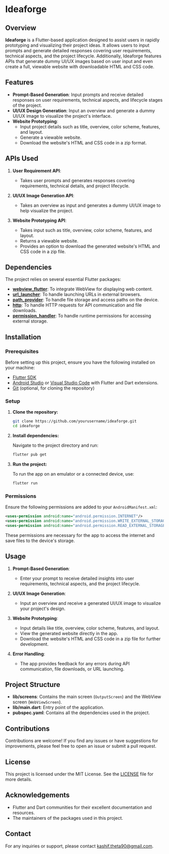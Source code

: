 # Ideaforge

## Overview

**Ideaforge** is a Flutter-based application designed to assist users in rapidly prototyping and visualizing their project ideas. It allows users to input prompts and generate detailed responses covering user requirements, technical aspects, and the project lifecycle. Additionally, Ideaforge features APIs that generate dummy UI/UX images based on user input and even create a full, viewable website with downloadable HTML and CSS code.

## Features

- **Prompt-Based Generation**: Input prompts and receive detailed responses on user requirements, technical aspects, and lifecycle stages of the project.
- **UI/UX Design Generation**: Input an overview and generate a dummy UI/UX image to visualize the project's interface.
- **Website Prototyping**: 
  - Input project details such as title, overview, color scheme, features, and layout.
  - Generate a viewable website.
  - Download the website's HTML and CSS code in a zip format.

## APIs Used

1. **User Requirement API**:
   - Takes user prompts and generates responses covering requirements, technical details, and project lifecycle.

2. **UI/UX Image Generation API**:
   - Takes an overview as input and generates a dummy UI/UX image to help visualize the project.

3. **Website Prototyping API**:
   - Takes input such as title, overview, color scheme, features, and layout.
   - Returns a viewable website.
   - Provides an option to download the generated website's HTML and CSS code in a zip file.

## Dependencies

The project relies on several essential Flutter packages:

- **[webview_flutter](https://pub.dev/packages/webview_flutter)**: To integrate WebView for displaying web content.
- **[url_launcher](https://pub.dev/packages/url_launcher)**: To handle launching URLs in external browsers.
- **[path_provider](https://pub.dev/packages/path_provider)**: To handle file storage and access paths on the device.
- **[http](https://pub.dev/packages/http)**: To handle HTTP requests for API communication and file downloads.
- **[permission_handler](https://pub.dev/packages/permission_handler)**: To handle runtime permissions for accessing external storage.

## Installation

### Prerequisites

Before setting up this project, ensure you have the following installed on your machine:

- [Flutter SDK](https://flutter.dev/docs/get-started/install)
- [Android Studio](https://developer.android.com/studio) or [Visual Studio Code](https://code.visualstudio.com/) with Flutter and Dart extensions.
- [Git](https://git-scm.com/) (optional, for cloning the repository)

### Setup

1. **Clone the repository:**

   ```bash
   git clone https://github.com/yourusername/ideaforge.git
   cd ideaforge
   ```

2. **Install dependencies:**

   Navigate to the project directory and run:

   ```bash
   flutter pub get
   ```

3. **Run the project:**

   To run the app on an emulator or a connected device, use:

   ```bash
   flutter run
   ```

### Permissions

Ensure the following permissions are added to your `AndroidManifest.xml`:

```xml
<uses-permission android:name="android.permission.INTERNET"/>
<uses-permission android:name="android.permission.WRITE_EXTERNAL_STORAGE"/>
<uses-permission android:name="android.permission.READ_EXTERNAL_STORAGE"/>
```

These permissions are necessary for the app to access the internet and save files to the device's storage.

## Usage

1. **Prompt-Based Generation**:
   - Enter your prompt to receive detailed insights into user requirements, technical aspects, and the project lifecycle.
   
2. **UI/UX Image Generation**:
   - Input an overview and receive a generated UI/UX image to visualize your project's design.

3. **Website Prototyping**:
   - Input details like title, overview, color scheme, features, and layout.
   - View the generated website directly in the app.
   - Download the website's HTML and CSS code in a zip file for further development.

4. **Error Handling**:
   - The app provides feedback for any errors during API communication, file downloads, or URL launching.

## Project Structure

- **lib/screens**: Contains the main screen (`OutputScreen`) and the WebView screen (`WebViewScreen`).
- **lib/main.dart**: Entry point of the application.
- **pubspec.yaml**: Contains all the dependencies used in the project.

## Contributions

Contributions are welcome! If you find any issues or have suggestions for improvements, please feel free to open an issue or submit a pull request.

## License

This project is licensed under the MIT License. See the [LICENSE](LICENSE) file for more details.

## Acknowledgements

- Flutter and Dart communities for their excellent documentation and resources.
- The maintainers of the packages used in this project.

## Contact

For any inquiries or support, please contact [kashif.theta90@gmail.com](mailto:kashif.theta90@gmail.com).
